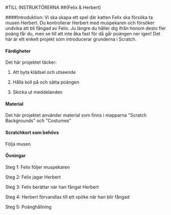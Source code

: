 #TILL INSTRUKTÖRERNA
##(Felix & Herbert)

####Introduktion:
Vi ska skapa ett spel där katten Felix ska försöka ta musen Herbert. Du kontrollerar Herbert med muspekaren och försöker undvika att bli fångad av Felix. Ju längre du håller dig ifrån honom desto fler poäng får du, men se till att inte åka fast för då går poängen ner igen! Det här är ett enkelt projekt som introducerar grunderna i Scratch.

#### Färdigheter
Det här projektet täcker:

1. Att byta klädsel och utseende

2. Hålla koll på och sätta poängen

3. Skicka ut meddelanden

#### Material
Det här projektet använder material som finns i mapparna "Scratch Backgrounds" och "Costumes"

#### Scratchkort som behövs
Följa musen

#### Övningar

Steg 1: Felix följer muspekaren

Steg 2: Felix jagar Herbert

Steg 3: Felix berättar när han fångat Herbert

Steg 4: Herbert förvandlas till ett spöke när han blir fångad

Steg 5: Poänghållning
